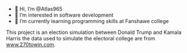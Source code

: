 - 👋 Hi, I’m @Atlas965
- 👀 I’m interested in software development
- 🌱 I’m currently learning programming skills at Fanshawe college
  
<!---
Atlas965/Atlas965 is a ✨ special ✨ repository because its `README.md` (this file) appears on your GitHub profile.
You can click the Preview link to take a look at your changes.
--->
This project is an election simulation between Donald Trump and Kamala Harris the data used to simulate the electoral college are from www.270towin.com.
